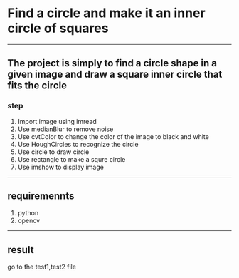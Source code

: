 # Find a circle and make it an inner circle of squares
---
## The project is simply to find a circle shape in a given image and draw a square inner circle that fits the circle
### step
1. Import image using imread
2. Use medianBlur to remove noise
3. Use cvtColor to change the color of the image to black and white
4. Use HoughCircles to recognize the circle
5. Use circle to draw circle
6. Use rectangle to make a squre circle
7. Use imshow to display image
---
  
## requiremennts
1. python
2. opencv
  
---
## result 
go to the test1,test2 file
